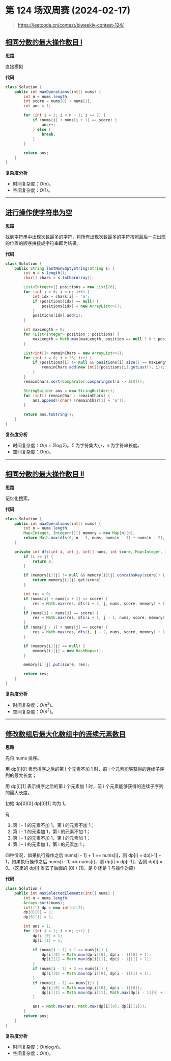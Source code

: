 # 第 124 场双周赛 (2024-02-17)

> https://leetcode.cn/contest/biweekly-contest-124/

## [相同分数的最大操作数目 I](https://leetcode.cn/problems/maximum-number-of-operations-with-the-same-score-i/)
**思路**

直接模拟


**代码**

```java
class Solution {
    public int maxOperations(int[] nums) {
        int n = nums.length;
        int score = nums[0] + nums[1];
        int ans = 1;

        for (int i = 2; i < n - 1; i += 2) {
            if (nums[i] + nums[i + 1] == score) {
                ans++;
            } else {
                break;
            }
        }

        return ans;
    }
}
```

**复杂度分析**

- 时间复杂度：$O(n)$。
- 空间复杂度：$O(1)$。


--------------------

## [进行操作使字符串为空](https://leetcode.cn/problems/apply-operations-to-make-string-empty/)
**思路**

找到字符串中出现次数最多的字符，将所有出现次数最多的字符按照最后一次出现的位置的顺序拼接成字符串即为结果。


**代码**

```java
class Solution {
    public String lastNonEmptyString(String s) {
        int n = s.length();
        char[] chars = s.toCharArray();

        List<Integer>[] positions = new List[26];
        for (int i = 0; i < n; i++) {
            int idx = chars[i] - 'a';
            if (positions[idx] == null) {
                positions[idx] = new ArrayList<>();
            }
            positions[idx].add(i);
        }

        int maxLength = 0;
        for (List<Integer> position : positions) {
            maxLength = Math.max(maxLength, position == null ? 0 : position.size());
        }

        List<int[]> remainChars = new ArrayList<>();
        for (int i = 0; i < 26; i++) {
            if (positions[i] != null && positions[i].size() == maxLength) {
                remainChars.add(new int[]{positions[i].getLast(), i});
            }
        }
        remainChars.sort(Comparator.comparingInt(a -> a[0]));

        StringBuilder ans = new StringBuilder();
        for (int[] remainChar : remainChars) {
            ans.append((char) (remainChar[1] + 'a'));
        }
        
        return ans.toString();
    }
}
```

**复杂度分析**

- 时间复杂度：$O(n+Ʃ \log Ʃ)$。Ʃ 为字符集大小，n 为字符串长度。
- 空间复杂度：$O(n)$。


--------------------

## [相同分数的最大操作数目 II](https://leetcode.cn/problems/maximum-number-of-operations-with-the-same-score-ii/)
**思路**

记忆化搜索。


**代码**

```java
class Solution {
    public int maxOperations(int[] nums) {
        int n = nums.length;
        Map<Integer, Integer>[][] memory = new Map[n][n];
        return Math.max(dfs(0, n - 3, nums, nums[n - 1] + nums[n - 2], memory) + 1, Math.max(dfs(1, n - 2, nums, nums[0] + nums[n - 1], memory) + 1, dfs(2, n - 1, nums, nums[0] + nums[1], memory) + 1));
    }

    private int dfs(int i, int j, int[] nums, int score, Map<Integer, Integer>[][] memory) {
        if (i >= j) {
            return 0;
        }

        if (memory[i][j] != null && memory[i][j].containsKey(score)) {
            return memory[i][j].get(score);
        }

        int res = 0;
        if (nums[i] + nums[i + 1] == score) {
            res = Math.max(res, dfs(i + 2, j, nums, score, memory) + 1);
        }
        if (nums[i] + nums[j] == score) {
            res = Math.max(res, dfs(i + 1, j - 1, nums, score, memory) + 1);
        }
        if (nums[j - 1] + nums[j] == score) {
            res = Math.max(res, dfs(i, j - 2, nums, score, memory) + 1);
        }

        if (memory[i][j] == null) {
            memory[i][j] = new HashMap<>();
        }

        memory[i][j].put(score, res);

        return res;
    }
}
```

**复杂度分析**

- 时间复杂度：$O(n^2)$。
- 空间复杂度：$O(n^2)$。


--------------------

## [修改数组后最大化数组中的连续元素数目](https://leetcode.cn/problems/maximize-consecutive-elements-in-an-array-after-modification/)
**思路**

先将 nums 排序。

用 dp\[i]\[0] 表示排序之后的第 i 个元素不加 1 时，前 i 个元素能够获得的连续子序列的最大长度；

用 dp\[i]\[1] 表示排序之后的第 i 个元素加 1 时，前 i 个元素能够获得的连续子序列的最大长度。

初始 dp\[0]\[0] dp\[0]\[1] 均为 1。

有

1. 第 i - 1 的元素不加 1，第 i 的元素不加 1；
2. 第 i - 1 的元素加 1，第 i 的元素不加 1；
3. 第 i - 1 的元素不加 1，第 i 的元素加 1；
4. 第 i - 1 的元素加 1，第 i 的元素加 1；

四种情况，如果执行操作之后 nums[i - 1] + 1 == nums[i]，则 dp[i] = dp[i-1] + 1，如果执行操作之后 nums[i - 1]  == nums[i]，则 dp[i] = dp[i-1]，否则 dp[i] = 0。（这里的 dp[i] 省去了后面的 [0] / [1]，是 0 还是 1 与操作对应）

**代码**

```java
class Solution {
    public int maxSelectedElements(int[] nums) {
        int n = nums.length;
        Arrays.sort(nums);
        int[][] dp = new int[n][2];
        dp[0][0] = 1;
        dp[0][1] = 1;

        int ans = 1;
        for (int i = 1; i < n; i++) {
            dp[i][0] = 1;
            dp[i][1] = 1;

            if (nums[i - 1] + 1 == nums[i]) {
                dp[i][0] = Math.max(dp[i][0], dp[i - 1][0] + 1);
                dp[i][1] = Math.max(dp[i][1], dp[i - 1][1] + 1);
            }
            if (nums[i - 1] + 2 == nums[i]) {
                dp[i][0] = Math.max(dp[i][0], dp[i - 1][1] + 1);
            }
            if (nums[i - 1] == nums[i]) {
                dp[i][0] = Math.max(dp[i][0], dp[i - 1][0]);
                dp[i][1] = Math.max(dp[i][1], Math.max(dp[i - 1][0] + 1, dp[i - 1][1]));
            }

            ans = Math.max(ans, Math.max(dp[i][0], dp[i][1]));
        }
        return ans;
    }
}
```

**复杂度分析**

- 时间复杂度：$O(n \log n)$。
- 空间复杂度：$O(n)$。

